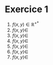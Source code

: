 # Exercice 1
1. $f(x,y) \in \mathbb{R^{+*}}$
2. $f(x,y) \in$
3. $f(x,y) \in$
4. $f(x,y) \in$
5. $f(x,y) \in$
6. $f(x,y) \in$
7. $f(x,y) \in$